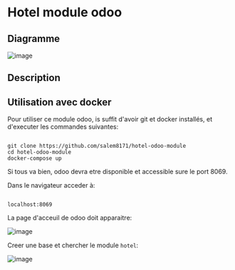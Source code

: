 # Hotel module odoo

## Diagramme
![image](https://i.imgur.com/HKW1B0d.png)

## Description

## Utilisation avec docker

Pour utiliser ce module odoo, is suffit d'avoir git et docker installés, et d'executer les commandes suivantes:

<code>
git clone https://github.com/salem8171/hotel-odoo-module  
cd hotel-odoo-module  
docker-compose up  
</code>

Si tous va bien, odoo devra etre disponible et accessible sure le port 8069.

Dans le navigateur acceder à:

<code>
localhost:8069  
</code>


La page d'acceuil de odoo doit apparaitre:

![image](https://imgur.com/Cwjkyjj.png)

Creer une base et chercher le module <code>hotel</code>:

![image](https://imgur.com/xADrCXJ.png)
